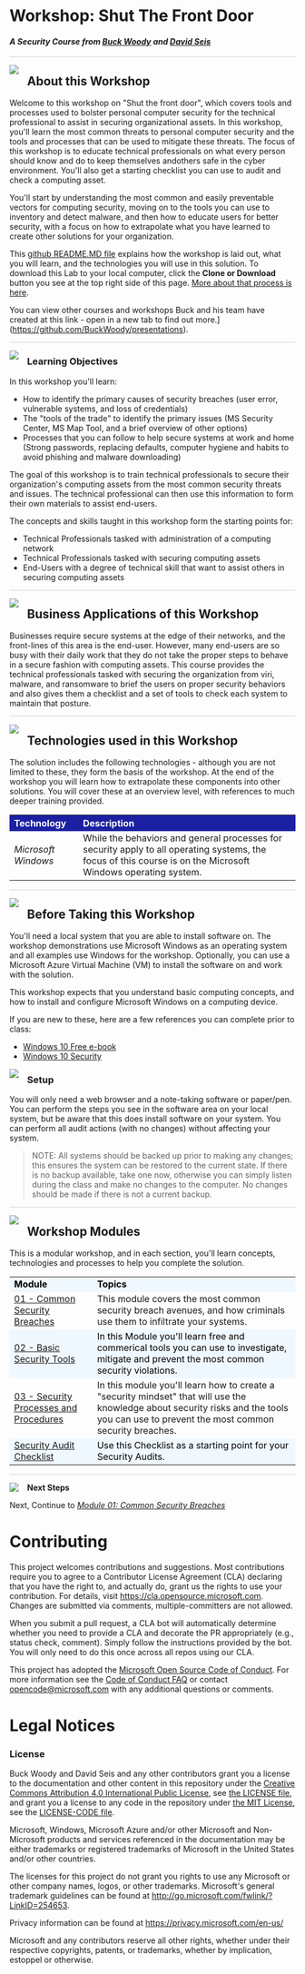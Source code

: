 # Workshop: Shut The Front Door

#### *A Security Course from [Buck Woody](https://aka.ms/buckwoody) and [David Seis](https://www.linkedin.com/in/davidseis/)*

<p style="border-bottom: 1px solid lightgrey;"></p>

<img style="float: left; margin: 0px 15px 15px 0px;" src="https://raw.githubusercontent.com/microsoft/sqlworkshops/master/graphics/textbubble.png"> <h2>About this Workshop</h2>

Welcome to this workshop on "Shut the front door", which covers tools and processes used to bolster personal computer security for the technical professional to assist in securing organizational assets. In this workshop, you'll learn the most common threats to personal computer security and the tools and processes that can be used to mitigate these threats. The focus of this workshop is to educate technical professionals on what every person should know and do to keep themselves andothers safe in the cyber environment. You'll also get a starting checklist you can use to audit and check a computing asset. 

You'll start by understanding the most common and easily preventable vectors for computing security, moving on to the tools you can use to inventory and detect malware, and then how to educate users for better security, with a focus on how to extrapolate what you have learned to create other solutions for your organization.

This [github README.MD file](https://github.com/BuckWoody/presentations/blob/master/shut_the_front_door/README.md) explains how the workshop is laid out, what you will learn, and the technologies you will use in this solution. To download this Lab to your local computer, click the **Clone or Download** button you see at the top right side of this page. [More about that process is here](https://help.github.com/en/github/creating-cloning-and-archiving-repositories/cloning-a-repository). 

You can view other courses and  workshops Buck and his team have created at this link - open in a new tab to find out more.](https://github.com/BuckWoody/presentations).

<p style="border-bottom: 1px solid lightgrey;"></p>

<img style="float: left; margin: 0px 15px 15px 0px;" src="https://raw.githubusercontent.com/microsoft/sqlworkshops/master/graphics/checkmark.png"> <h3>Learning Objectives</h3>

In this workshop you'll learn:
<br>

- How to identify the primary causes of security breaches (user error, vulnerable systems, and loss of credentials)
- The "tools of the trade" to identify the primary issues (MS Security Center, MS Map Tool, and a brief overview of other options)
- Processes that you can follow to help secure systems at work and home (Strong passwords, replacing defaults, computer hygiene and habits to avoid phishing and malware downloading)

The goal of this workshop is to train technical professionals to secure their organization's computing assets from the most common security threats and issues. The technical professional can then use this information to form their own materials to assist end-users. 

The concepts and skills taught in this workshop form the starting points for:

- Technical Professionals tasked with administration of a computing network
- Technical Professionals tasked with securing computing assets
- End-Users with a degree of technical skill that want to assist others in securing computing assets

<p style="border-bottom: 1px solid lightgrey;"></p>
<img style="float: left; margin: 0px 15px 15px 0px;" src="https://raw.githubusercontent.com/microsoft/sqlworkshops/master/graphics/building1.png"> <h2>Business Applications of this Workshop</h2>

Businesses require secure systems at the edge of their networks, and the front-lines of this area is the end-user. However, many end-users are so busy with their daily work that they do not take the proper steps to behave in a secure fashion with computing assets. This course provides the technical professionals tasked with securing the organization from viri, malware, and ransomware to brief the users on proper security behaviors and also gives them a checklist and a set of tools to check each system to maintain that posture. 

<p style="border-bottom: 1px solid lightgrey;"></p>

<img style="float: left; margin: 0px 15px 15px 0px;" src="https://raw.githubusercontent.com/microsoft/sqlworkshops/master/graphics/listcheck.png"> <h2>Technologies used in this Workshop</h2>

The solution includes the following technologies - although you are not limited to these, they form the basis of the workshop. At the end of the workshop you will learn how to extrapolate these components into other solutions. You will cover these at an overview level, with references to much deeper training provided.

 <table style="tr:nth-child(even) {background-color: #f2f2f2;}; text-align: left; display: table; border-collapse: collapse; border-spacing: 2px; border-color: gray;">
  <tr><th style="background-color: #1b20a1; color: white;">Technology</th> <th style="background-color: #1b20a1; color: white;">Description</th></tr>
  <tr><td><i>Microsoft Windows</i></td><td> While the behaviors and general processes for security apply to all operating systems, the focus of this course is on the Microsoft Windows operating system. </td></tr>
</table>

<p style="border-bottom: 1px solid lightgrey;"></p>

<img style="float: left; margin: 0px 15px 15px 0px;" src="https://raw.githubusercontent.com/microsoft/sqlworkshops/master/graphics/owl.png"> <h2>Before Taking this Workshop</h2>

You'll need a local system that you are able to install software on. The workshop demonstrations use Microsoft Windows as an operating system and all examples use Windows for the workshop. Optionally, you can use a Microsoft Azure Virtual Machine (VM) to install the software on and work with the solution.

This workshop expects that you understand basic computing concepts, and how to install and configure Microsoft Windows on a computing device. 

If you are new to these, here are a few references you can complete prior to class:

-  [Windows 10 Free e-book](https://www.filecritic.com/windows10-free-ebook-filecritic.pdf)
-  [Windows 10 Security](https://www.microsoft.com/en-us/windows/comprehensive-security)

<img style="float: left; margin: 0px 15px 15px 0px;" src="https://raw.githubusercontent.com/microsoft/sqlworkshops/master/graphics/bulletlist.png"> <h3>Setup</h3>

You will only need a web browser and a note-taking software or paper/pen. You can perform the steps you see in the software area on your local system, but be aware that this does install software on your system. You can perform all audit actions (with no changes) without affecting your system. 

> NOTE: All systems should be backed up prior to making any changes; this ensures the system can be restored to the current state. If there is no backup available, take one now, otherwise you can simply listen during the class and make no changes to the computer. No changes should be made if there is not a current backup. 

<p style="border-bottom: 1px solid lightgrey;"></p>

<img style="float: left; margin: 0px 15px 15px 0px;" src="https://raw.githubusercontent.com/microsoft/sqlworkshops/master/graphics/bookpencil.png"> <h2>Workshop Modules</h2>

This is a modular workshop, and in each section, you'll learn concepts, technologies and processes to help you complete the solution.

<table style="tr:nth-child(even) {background-color: #f2f2f2;}; text-align: left; display: table; border-collapse: collapse; border-spacing: 5px; border-color: gray;">

<tr><td style="background-color: AliceBlue; color: black;"><b>Module</b></td><td style="background-color: AliceBlue; color: black;"><b>Topics</b></td></tr>

<tr><td><a href="https://github.com/BuckWoody/presentations/blob/master/shut_the_front_door/shut_the_front_door/Module01.md" target="_blank"> 01 - Common Security Breaches </a></td><td> This module covers the most common security breach avenues, and how criminals use them to infiltrate your systems.</td></tr>

<tr><td style="background-color: AliceBlue; color: black;"><a href="https://github.com/BuckWoody/presentations/blob/master/shut_the_front_door/shut_the_front_door/Module02.md" target="_blank"> 02 - Basic Security Tools</a> </td><td td style="background-color: AliceBlue; color: black;"> In this Module you'll learn free and commerical tools you can use to investigate, mitigate and prevent the most common security violations. </td></tr>

<tr><td><a href="https://github.com/BuckWoody/presentations/blob/master/shut_the_front_door/shut_the_front_door/Module03.md" target="_blank"> 03 - Security Processes and Procedures </a></td><td> In this module you'll learn how to create a "security mindset" that will use the knowledge about security risks and the tools you can use to prevent the most common security breaches.</td></tr>

<tr><td style="background-color: AliceBlue; color: black;"><a href="https://github.com/BuckWoody/presentations/blob/master/shut_the_front_door/shut_the_front_door/SecurityAuditChecklist-Edge.md" target="_blank"> Security Audit Checklist</a> </td><td td style="background-color: AliceBlue; color: black;"> Use this Checklist as a starting point for your Security Audits. </td></tr>

</table>

<p style="border-bottom: 1px solid lightgrey;"></p>

<p><img style="float: left; margin: 0px 15px 15px 0px;" src="https://raw.githubusercontent.com/microsoft/sqlworkshops/master/graphics/geopin.png"><b>Next Steps</b></p>

Next, Continue to <a href="https://github.com/BuckWoody/presentations/blob/David2.0/shut_the_front_door/shut_the_front_door/Module01.md" target="_blank"><i> Module 01: Common Security Breaches</i></a>

# Contributing

This project welcomes contributions and suggestions.  Most contributions require you to agree to a Contributor License Agreement (CLA) declaring that you have the right to, and actually do, grant us the rights to use your contribution. For details, visit https://cla.opensource.microsoft.com. Changes are submitted via comments, multiple-committers are not allowed. 

When you submit a pull request, a CLA bot will automatically determine whether you need to provide a CLA and decorate the PR appropriately (e.g., status check, comment). Simply follow the instructions provided by the bot. You will only need to do this once across all repos using our CLA.

This project has adopted the [Microsoft Open Source Code of Conduct](https://opensource.microsoft.com/codeofconduct/).
For more information see the [Code of Conduct FAQ](https://opensource.microsoft.com/codeofconduct/faq/) or
contact [opencode@microsoft.com](mailto:opencode@microsoft.com) with any additional questions or comments.

# Legal Notices

### License
Buck Woody and David Seis and any other contributors grant you a license to the documentation and other content in this repository under the [Creative Commons Attribution 4.0 International Public License](https://creativecommons.org/licenses/by/4.0/legalcode), see [the LICENSE file](https://github.com/MicrosoftDocs/mslearn-tailspin-spacegame-web/blob/master/LICENSE), and grant you a license to any code in the repository under [the MIT License](https://opensource.org/licenses/MIT), see the [LICENSE-CODE file](https://github.com/MicrosoftDocs/mslearn-tailspin-spacegame-web/blob/master/LICENSE-CODE).

Microsoft, Windows, Microsoft Azure and/or other Microsoft and Non-Microsoft products and services referenced in the documentation may be either trademarks or registered trademarks of Microsoft in the United States and/or other countries.

The licenses for this project do not grant you rights to use any Microsoft or other company names, logos, or other trademarks.
Microsoft's general trademark guidelines can be found at http://go.microsoft.com/fwlink/?LinkID=254653.

Privacy information can be found at https://privacy.microsoft.com/en-us/

Microsoft and any contributors reserve all other rights, whether under their respective copyrights, patents,
or trademarks, whether by implication, estoppel or otherwise.
